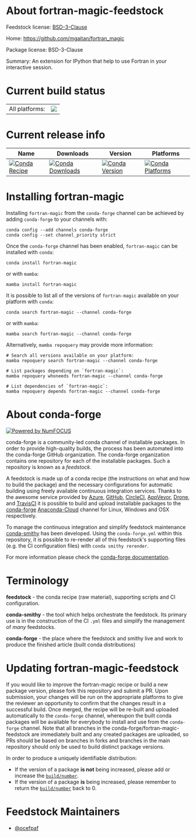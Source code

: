 About fortran-magic-feedstock
=============================

Feedstock license: [BSD-3-Clause](https://github.com/conda-forge/fortran-magic-feedstock/blob/main/LICENSE.txt)

Home: https://github.com/mgaitan/fortran_magic

Package license: BSD-3-Clause

Summary: An extension for IPython that help to use Fortran in your interactive session.

Current build status
====================


<table><tr><td>All platforms:</td>
    <td>
      <a href="https://dev.azure.com/conda-forge/feedstock-builds/_build/latest?definitionId=5915&branchName=main">
        <img src="https://dev.azure.com/conda-forge/feedstock-builds/_apis/build/status/fortran-magic-feedstock?branchName=main">
      </a>
    </td>
  </tr>
</table>

Current release info
====================

| Name | Downloads | Version | Platforms |
| --- | --- | --- | --- |
| [![Conda Recipe](https://img.shields.io/badge/recipe-fortran--magic-green.svg)](https://anaconda.org/conda-forge/fortran-magic) | [![Conda Downloads](https://img.shields.io/conda/dn/conda-forge/fortran-magic.svg)](https://anaconda.org/conda-forge/fortran-magic) | [![Conda Version](https://img.shields.io/conda/vn/conda-forge/fortran-magic.svg)](https://anaconda.org/conda-forge/fortran-magic) | [![Conda Platforms](https://img.shields.io/conda/pn/conda-forge/fortran-magic.svg)](https://anaconda.org/conda-forge/fortran-magic) |

Installing fortran-magic
========================

Installing `fortran-magic` from the `conda-forge` channel can be achieved by adding `conda-forge` to your channels with:

```
conda config --add channels conda-forge
conda config --set channel_priority strict
```

Once the `conda-forge` channel has been enabled, `fortran-magic` can be installed with `conda`:

```
conda install fortran-magic
```

or with `mamba`:

```
mamba install fortran-magic
```

It is possible to list all of the versions of `fortran-magic` available on your platform with `conda`:

```
conda search fortran-magic --channel conda-forge
```

or with `mamba`:

```
mamba search fortran-magic --channel conda-forge
```

Alternatively, `mamba repoquery` may provide more information:

```
# Search all versions available on your platform:
mamba repoquery search fortran-magic --channel conda-forge

# List packages depending on `fortran-magic`:
mamba repoquery whoneeds fortran-magic --channel conda-forge

# List dependencies of `fortran-magic`:
mamba repoquery depends fortran-magic --channel conda-forge
```


About conda-forge
=================

[![Powered by
NumFOCUS](https://img.shields.io/badge/powered%20by-NumFOCUS-orange.svg?style=flat&colorA=E1523D&colorB=007D8A)](https://numfocus.org)

conda-forge is a community-led conda channel of installable packages.
In order to provide high-quality builds, the process has been automated into the
conda-forge GitHub organization. The conda-forge organization contains one repository
for each of the installable packages. Such a repository is known as a *feedstock*.

A feedstock is made up of a conda recipe (the instructions on what and how to build
the package) and the necessary configurations for automatic building using freely
available continuous integration services. Thanks to the awesome service provided by
[Azure](https://azure.microsoft.com/en-us/services/devops/), [GitHub](https://github.com/),
[CircleCI](https://circleci.com/), [AppVeyor](https://www.appveyor.com/),
[Drone](https://cloud.drone.io/welcome), and [TravisCI](https://travis-ci.com/)
it is possible to build and upload installable packages to the
[conda-forge](https://anaconda.org/conda-forge) [Anaconda-Cloud](https://anaconda.org/)
channel for Linux, Windows and OSX respectively.

To manage the continuous integration and simplify feedstock maintenance
[conda-smithy](https://github.com/conda-forge/conda-smithy) has been developed.
Using the ``conda-forge.yml`` within this repository, it is possible to re-render all of
this feedstock's supporting files (e.g. the CI configuration files) with ``conda smithy rerender``.

For more information please check the [conda-forge documentation](https://conda-forge.org/docs/).

Terminology
===========

**feedstock** - the conda recipe (raw material), supporting scripts and CI configuration.

**conda-smithy** - the tool which helps orchestrate the feedstock.
                   Its primary use is in the construction of the CI ``.yml`` files
                   and simplify the management of *many* feedstocks.

**conda-forge** - the place where the feedstock and smithy live and work to
                  produce the finished article (built conda distributions)


Updating fortran-magic-feedstock
================================

If you would like to improve the fortran-magic recipe or build a new
package version, please fork this repository and submit a PR. Upon submission,
your changes will be run on the appropriate platforms to give the reviewer an
opportunity to confirm that the changes result in a successful build. Once
merged, the recipe will be re-built and uploaded automatically to the
`conda-forge` channel, whereupon the built conda packages will be available for
everybody to install and use from the `conda-forge` channel.
Note that all branches in the conda-forge/fortran-magic-feedstock are
immediately built and any created packages are uploaded, so PRs should be based
on branches in forks and branches in the main repository should only be used to
build distinct package versions.

In order to produce a uniquely identifiable distribution:
 * If the version of a package **is not** being increased, please add or increase
   the [``build/number``](https://docs.conda.io/projects/conda-build/en/latest/resources/define-metadata.html#build-number-and-string).
 * If the version of a package **is** being increased, please remember to return
   the [``build/number``](https://docs.conda.io/projects/conda-build/en/latest/resources/define-metadata.html#build-number-and-string)
   back to 0.

Feedstock Maintainers
=====================

* [@ocefpaf](https://github.com/ocefpaf/)

